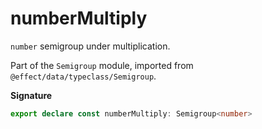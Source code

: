 # numberMultiply

`number` semigroup under multiplication.

Part of the `Semigroup` module, imported from `@effect/data/typeclass/Semigroup`.

**Signature**

```ts
export declare const numberMultiply: Semigroup<number>
```
